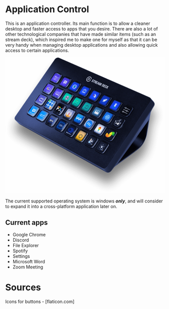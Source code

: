 # Application Control
This is an application controller. Its main function is to allow a cleaner desktop and faster access to apps that you desire. There are also a lot of other technological companies that have made similar items (such as an stream deck), which inspired me to make one for myself as that it can be very handy when managing desktop applications and also allowing quick access to certain applications.

![Stream Deck](assets/Stream%20Deck.png)

The current supported operating system is windows ***only***, and will consider to expand it into a cross-platform application later on.
## Current apps
- Google Chrome
- Discord
- File Explorer
- Spotify
- Settings
- Microsoft Word
- Zoom Meeting

# Sources
Icons for buttons - [flaticon.com]